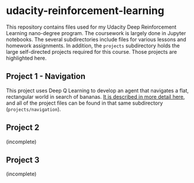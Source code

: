 # udacity-reinforcement-learning
This repository contains files used for my Udacity Deep Reinforcement Learning nano-degree program.
The coursework is largely done in Jupyter notebooks. The several subdirectories include files for
various lessons and homework assignments. In addition, the `projects` subdirectory holds the large
self-directed projects required for this course.  Those projects are highlighted here.

## Project 1 - Navigation

This project uses Deep Q Learning to develop an agent that navigates a flat, rectangular world in
search of bananas.  [It is described in more detail here](projects/navigation/README.md),
and all of the project files can be found in that same subdirectory (`projects/navigation`).

## Project 2

(incomplete)

## Project 3

(incomplete)

